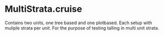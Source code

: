# MultiStrata.cruise
Contains two units, one tree based and one plotbased. 
Each setup with muliple strata per unit. 
For the purpose of testing talling in multi unit strata. 